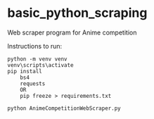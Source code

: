 # basic_python_scraping
Web scraper program for Anime competition

Instructions to run:

	python -m venv venv
	venv\scripts\activate
	pip install 
		bs4 
		requests
		OR
		pip freeze > requirements.txt

	python AnimeCompetitionWebScraper.py